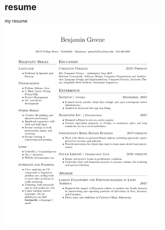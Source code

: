 # resume
my resume
![alt text](https://raw.githubusercontent.com/alcofrisbas/resume/master/most_recent.png)
